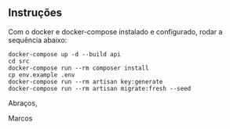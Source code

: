 ## Instruções

Com o docker e docker-compose instalado e configurado, rodar a sequência abaixo:

    docker-compose up -d --build api
    cd src
    docker-compose run --rm composer install
    cp env.example .env
    docker-compose run --rm artisan key:generate
    docker-compose run --rm artisan migrate:fresh --seed

Abraços,

Marcos
